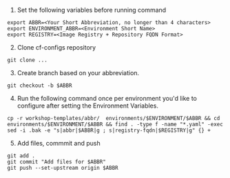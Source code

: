 1. Set the following variables before running command
``` console
export ABBR=<Your Short Abbreviation, no longer than 4 characters>
export ENVIRONMENT_ABBR=<Environment Short Name>
export REGISTRY=<Image Registry + Repository FQDN Format>
```
2. Clone cf-configs repository
``` console
git clone ...
```
3. Create branch based on your abbreviation. 
``` console
git checkout -b $ABBR
```
4. Run the following command once per environment you'd like to configure after setting the Environment Variables.
``` console
cp -r workshop-templates/abbr/  environments/$ENVIRONMENT/$ABBR && cd environments/$ENVIRONMENT/$ABBR && find . -type f -name "*.yaml" -exec sed -i .bak -e "s|abbr|$ABBR|g ; s|registry-fqdn|$REGISTRY|g" {} +
```
5. Add files, commmit and push
``` console
git add .
git commit "Add files for $ABBR"
git push --set-upstream origin $ABBR
```
